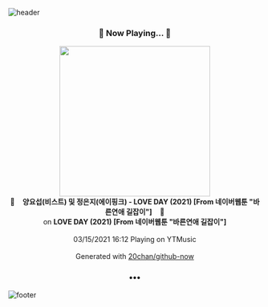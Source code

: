 ![header](https://capsule-render.vercel.app/api?type=wave&height=170&section=header&text=Hi.%20I'm%20SHIFT&fontColor=090707&fontAlignX=45&fontAlignY=65&fontSize=100)

<h3 align="center">🎵 Now Playing... 🎵</h3>
<p align="center">
  <a href="https://music.youtube.com/watch?v=5_Esp-dXcOA">
    <img width="300" src="https://lh3.googleusercontent.com/ofpO1OZ99ZXvwjDlKomkcZiajUaouLlzVbvZV_uRCzwAN5XdtfrgOeaG0qzDNBWELaH1akZ54wMml9R7">
  </a>
  <br>
  🎵&nbsp&nbsp&nbsp <b>양요섭(비스트) 및 정은지(에이핑크) - LOVE DAY (2021) [From 네이버웹툰 "바른연애 길잡이"]</b> &nbsp&nbsp&nbsp🎵
  <br>
  on <b>LOVE DAY (2021) [From 네이버웹툰 "바른연애 길잡이"]</b>
  
  <br />
  <br />
  03/15/2021 16:12 Playing on YTMusic
  <br />
  <br />
  Generated with <a href="https://github.com/20chan/github-now">20chan/github-now</a>
</p>

<h3 align="center">•••</h3>

![footer](https://capsule-render.vercel.app/api?type=wave&height=150&section=footer)
